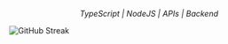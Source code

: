_<p align="center">TypeScript | NodeJS | APIs | Backend</p>_

![GitHub Streak](https://github-readme-streak-stats.herokuapp.com/?user=kentlouisetonino&theme=android-dark&card_width=921)
